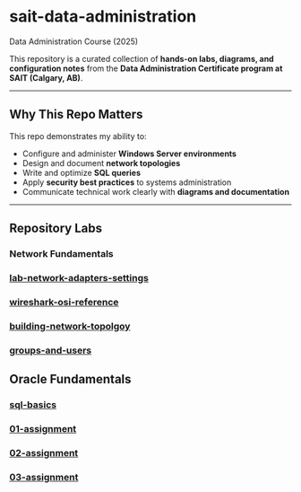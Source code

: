 # sait-data-administration
Data Administration Course (2025)

This repository is a curated collection of **hands-on labs, diagrams, and configuration notes** from the 
**Data Administration Certificate program at SAIT (Calgary, AB)**.

---

## Why This Repo Matters
 
This repo demonstrates my ability to:

- Configure and administer **Windows Server environments**
- Design and document **network topologies**
- Write and optimize **SQL queries**
- Apply **security best practices** to systems administration
- Communicate technical work clearly with **diagrams and documentation**

---

## Repository Labs

### Network Fundamentals

### [lab-network-adapters-settings](https://github.com/KyleSantin/sait-data-administration/blob/main/network-fundamentals/01-networking-essentials)
### [wireshark-osi-reference](https://github.com/KyleSantin/sait-data-administration/blob/main/network-fundamentals-labs/lab2-wireshark-osi-reference)
### [building-network-topolgoy](https://github.com/KyleSantin/sait-data-administration/blob/main/network-fundamentals-labs/lab3-building-network-topolgy)
### [groups-and-users](https://github.com/KyleSantin/sait-data-administration/blob/main/network-fundamentals-labs/lab4-groups-and-users)

## Oracle Fundamentals

### [sql-basics](https://github.com/KyleSantin/sait-data-administration/blob/main/oracle-fundamentals/sql-basics)
### [01-assignment](https://github.com/KyleSantin/sait-data-administration/tree/main/oracle-fundamentals/01-assignment)
### [02-assignment](https://github.com/KyleSantin/sait-data-administration/tree/main/oracle-fundamentals/02-assignment)
### [03-assignment](https://github.com/KyleSantin/sait-data-administration/tree/main/project-management-dba)
